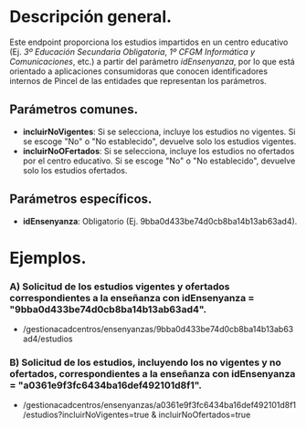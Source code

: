# Descripción general.

Este endpoint proporciona los estudios impartidos en un centro educativo (Ej. *3º Educación Secundaria Obligatoria*, *1º CFGM Informática y Comunicaciones*, etc.) a partir del parámetro *idEnsenyanza*, por lo que está orientado a aplicaciones consumidoras que conocen identificadores internos de Pincel de las entidades que representan los parámetros.

## Parámetros comunes.
* **incluirNoVigentes**: Si se selecciona, incluye los estudios no vigentes. Si se escoge "No" o "No establecido", devuelve solo los estudios vigentes.
* **incluirNoOFertados**: Si se selecciona, incluye los estudios no ofertados por el centro educativo. Si se escoge "No" o "No establecido", devuelve solo los estudios ofertados.

## Parámetros específicos.

* **idEnsenyanza**: Obligatorio (Ej. 9bba0d433be74d0cb8ba14b13ab63ad4).

# Ejemplos.
### A) Solicitud de los estudios vigentes y ofertados correspondientes a la enseñanza con idEnsenyanza = "9bba0d433be74d0cb8ba14b13ab63ad4".
* /gestionacadcentros/ensenyanzas/9bba0d433be74d0cb8ba14b13ab63ad4/estudios

### B) Solicitud de los estudios, incluyendo los no vigentes y no ofertados, correspondientes a la enseñanza con idEnsenyanza = "a0361e9f3fc6434ba16def492101d8f1".
* /gestionacadcentros/ensenyanzas/a0361e9f3fc6434ba16def492101d8f1/estudios?incluirNoVigentes=true & incluirNoOfertados=true

